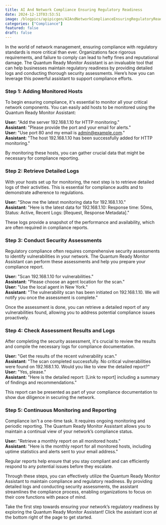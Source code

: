 ```yaml
---
title: AI And Network Compliance Ensuring Regulatory Readiness
date: 2024-12-13T03:53:51
image: /blogpics/apipicgen/AIAndNetworkComplianceEnsuringRegulatoryReadiness-ZQDZS7BWL4.jpg
categories: ["Compliance"]
featured: false
draft: false
---
```

In the world of network management, ensuring compliance with regulatory standards is more critical than ever. Organizations face rigorous requirements, and failure to comply can lead to hefty fines and reputational damage. The Quantum Ready Monitor Assistant is an invaluable tool that can help businesses maintain regulatory readiness by providing detailed logs and conducting thorough security assessments. Here’s how you can leverage this powerful assistant to support compliance efforts.

### Step 1: Adding Monitored Hosts

To begin ensuring compliance, it's essential to monitor all your critical network components. You can easily add hosts to be monitored using the Quantum Ready Monitor Assistant:

**User:** "Add the server 192.168.1.10 for HTTP monitoring."  
**Assistant:** "Please provide the port and your email for alerts."  
**User:** "Use port 80 and my email is admin@example.com."  
**Assistant:** "The host 192.168.1.10 has been successfully added for HTTP monitoring."

By monitoring these hosts, you can gather crucial data that might be necessary for compliance reporting.

### Step 2: Retrieve Detailed Logs

With your hosts set up for monitoring, the next step is to retrieve detailed logs of their activities. This is essential for compliance audits and to demonstrate adherence to regulations.

**User:** "Show me the latest monitoring data for 192.168.1.10."  
**Assistant:** "Here is the latest data for 192.168.1.10: Response time: 50ms, Status: Active, Recent Logs: [Request, Response Metadata]."

These logs provide a snapshot of the performance and availability, which are often required in compliance reports.

### Step 3: Conduct Security Assessments

Regulatory compliance often requires comprehensive security assessments to identify vulnerabilities in your network. The Quantum Ready Monitor Assistant can perform these assessments and help you prepare your compliance report.

**User:** "Scan 192.168.1.10 for vulnerabilities."  
**Assistant:** "Please choose an agent location for the scan."  
**User:** "Use the local agent in New York."  
**Assistant:** "The vulnerability scan has been initiated on 192.168.1.10. We will notify you once the assessment is complete."

Once the assessment is done, you can retrieve a detailed report of any vulnerabilities found, allowing you to address potential compliance issues proactively.

### Step 4: Check Assessment Results and Logs

After completing the security assessment, it's crucial to review the results and compile the necessary logs for compliance documentation.

**User:** "Get the results of the recent vulnerability scan."  
**Assistant:** "The scan completed successfully. No critical vulnerabilities were found on 192.168.1.10. Would you like to view the detailed report?"  
**User:** "Yes, please."  
**Assistant:** "Here is the detailed report: [Link to report] including a summary of findings and recommendations."

This report can be presented as part of your compliance documentation to show due diligence in securing the network.

### Step 5: Continuous Monitoring and Reporting

Compliance isn't a one-time task. It requires ongoing monitoring and periodic reporting. The Quantum Ready Monitor Assistant allows you to maintain a continual view of your network’s compliance status.

**User:** "Retrieve a monthly report on all monitored hosts."  
**Assistant:** "Here is the monthly report for all monitored hosts, including uptime statistics and alerts sent to your email address."

Regular reports help ensure that you stay compliant and can efficiently respond to any potential issues before they escalate.

Through these steps, you can effectively utilize the Quantum Ready Monitor Assistant to maintain compliance and regulatory readiness. By providing detailed logs and conducting security assessments, the assistant streamlines the compliance process, enabling organizations to focus on their core functions with peace of mind. 

Take the first step towards ensuring your network’s regulatory readiness by exploring the Quantum Ready Monitor Assistant! Click the assistant icon at the bottom right of the page to get started.